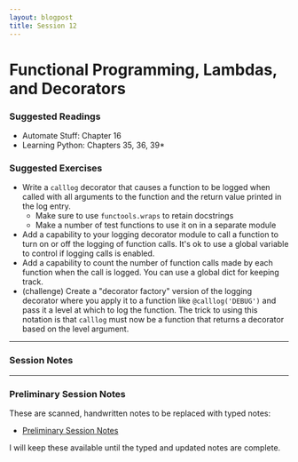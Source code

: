 ```yaml
---
layout: blogpost
title: Session 12
---
```


# Functional Programming, Lambdas, and Decorators

### Suggested Readings

* Automate Stuff: Chapter 16
* Learning Python: Chapters 35, 36, 39\*

### Suggested Exercises

* Write a `calllog` decorator that causes a function
  to be logged when called with
  all arguments to the function and the return value printed in the log entry.
  * Make sure to use `functools.wraps` to retain docstrings
  * Make a number of test functions to use it on in a separate module
* Add a capability to your logging decorator module to call a function to
  turn on or off the logging of function calls. It's ok to use a global
  variable to control if logging calls is enabled.
* Add a capability to count the number of function calls made by each function
  when the call is logged. You can use a global dict for keeping track.
* (challenge) Create a "decorator factory" version of the logging decorator
  where you apply it to a function like `@calllog('DEBUG')` and pass it a
  level at which to log the function. The trick to using this notation is that
  `calllog` must now be a function that returns a decorator based on the level
  argument.

---

### Session Notes

---

### Preliminary Session Notes

These are scanned, handwritten notes to be replaced with typed notes:

* [Preliminary Session Notes](Python_lesson_12.pdf)

I will keep these available until the typed and updated notes are complete.
